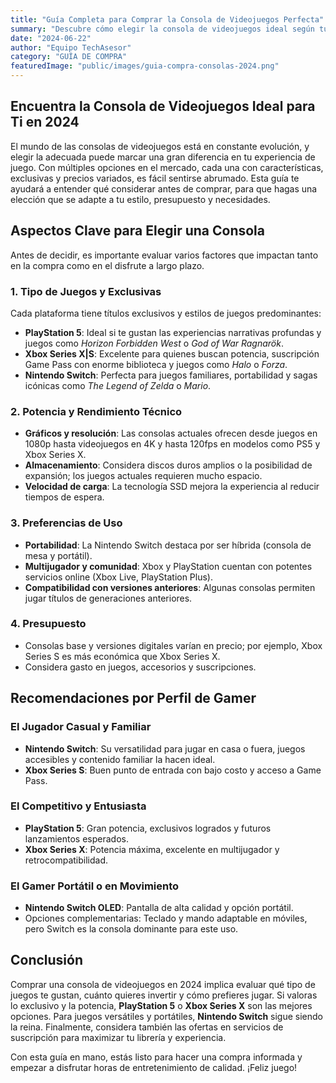 ```yaml
---
title: "Guía Completa para Comprar la Consola de Videojuegos Perfecta"
summary: "Descubre cómo elegir la consola de videojuegos ideal según tus gustos, presupuesto y estilo de juego con esta guía actualizada."
date: "2024-06-22"
author: "Equipo TechAsesor"
category: "GUÍA DE COMPRA"
featuredImage: "public/images/guia-compra-consolas-2024.png"
---
```


## Encuentra la Consola de Videojuegos Ideal para Ti en 2024

El mundo de las consolas de videojuegos está en constante evolución, y elegir la adecuada puede marcar una gran diferencia en tu experiencia de juego. Con múltiples opciones en el mercado, cada una con características, exclusivas y precios variados, es fácil sentirse abrumado. Esta guía te ayudará a entender qué considerar antes de comprar, para que hagas una elección que se adapte a tu estilo, presupuesto y necesidades.

## Aspectos Clave para Elegir una Consola

Antes de decidir, es importante evaluar varios factores que impactan tanto en la compra como en el disfrute a largo plazo.

### 1. Tipo de Juegos y Exclusivas

Cada plataforma tiene títulos exclusivos y estilos de juegos predominantes:

- **PlayStation 5**: Ideal si te gustan las experiencias narrativas profundas y juegos como *Horizon Forbidden West* o *God of War Ragnarök*.
- **Xbox Series X|S**: Excelente para quienes buscan potencia, suscripción Game Pass con enorme biblioteca y juegos como *Halo* o *Forza*.
- **Nintendo Switch**: Perfecta para juegos familiares, portabilidad y sagas icónicas como *The Legend of Zelda* o *Mario*.

### 2. Potencia y Rendimiento Técnico

- **Gráficos y resolución**: Las consolas actuales ofrecen desde juegos en 1080p hasta videojuegos en 4K y hasta 120fps en modelos como PS5 y Xbox Series X.
- **Almacenamiento**: Considera discos duros amplios o la posibilidad de expansión; los juegos actuales requieren mucho espacio.
- **Velocidad de carga**: La tecnología SSD mejora la experiencia al reducir tiempos de espera.

### 3. Preferencias de Uso

- **Portabilidad**: La Nintendo Switch destaca por ser híbrida (consola de mesa y portátil).
- **Multijugador y comunidad**: Xbox y PlayStation cuentan con potentes servicios online (Xbox Live, PlayStation Plus).
- **Compatibilidad con versiones anteriores**: Algunas consolas permiten jugar títulos de generaciones anteriores.

### 4. Presupuesto

- Consolas base y versiones digitales varían en precio; por ejemplo, Xbox Series S es más económica que Xbox Series X.
- Considera gasto en juegos, accesorios y suscripciones.

## Recomendaciones por Perfil de Gamer

### El Jugador Casual y Familiar

- **Nintendo Switch**: Su versatilidad para jugar en casa o fuera, juegos accesibles y contenido familiar la hacen ideal.
- **Xbox Series S**: Buen punto de entrada con bajo costo y acceso a Game Pass.

### El Competitivo y Entusiasta

- **PlayStation 5**: Gran potencia, exclusivos logrados y futuros lanzamientos esperados.
- **Xbox Series X**: Potencia máxima, excelente en multijugador y retrocompatibilidad.

### El Gamer Portátil o en Movimiento

- **Nintendo Switch OLED**: Pantalla de alta calidad y opción portátil.
- Opciones complementarias: Teclado y mando adaptable en móviles, pero Switch es la consola dominante para este uso.

## Conclusión

Comprar una consola de videojuegos en 2024 implica evaluar qué tipo de juegos te gustan, cuánto quieres invertir y cómo prefieres jugar. Si valoras lo exclusivo y la potencia, **PlayStation 5** o **Xbox Series X** son las mejores opciones. Para juegos versátiles y portátiles, **Nintendo Switch** sigue siendo la reina. Finalmente, considera también las ofertas en servicios de suscripción para maximizar tu librería y experiencia.

Con esta guía en mano, estás listo para hacer una compra informada y empezar a disfrutar horas de entretenimiento de calidad. ¡Feliz juego!